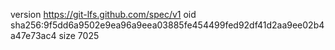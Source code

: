 version https://git-lfs.github.com/spec/v1
oid sha256:9f5dd6a9502e9ea96a9eea03885fe454499fed92df41d2aa9ee02b4a47e73ac4
size 7025
